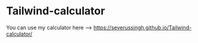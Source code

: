 # Tailwind-calculator

You can use my calculator here --> https://severussingh.github.io/Tailwind-calculator/

